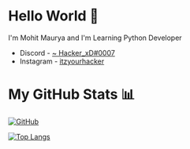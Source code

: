 # Hello World 👋




I'm Mohit Maurya and I'm Learning Python Developer





- Discord - [~ Hacker_xD#0007](https://discord.com/users/143853929531179008)
- Instagram - [itzyourhacker](https://instagram.com/itzyourhacker)






# My GitHub Stats 📊

[![GitHub](https://github-readme-stats.vercel.app/api?username=ItzYourHacker&theme=tokyonight)](https://github.com/ItzYourHacker)

[![Top Langs](https://github-readme-stats.vercel.app/api/top-langs/?username=ItzYourHacker&theme=tokyonight&layout=compact)](https://github.com/ItzYourHacker)
